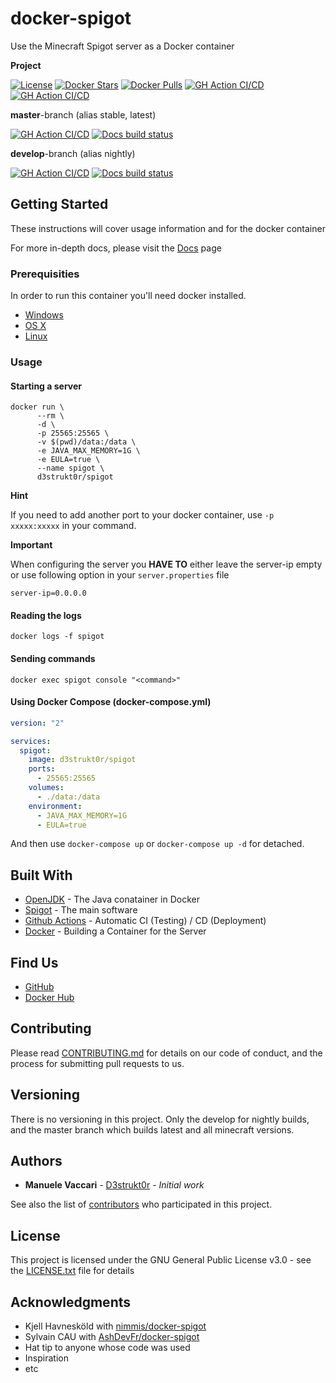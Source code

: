 # docker-spigot

Use the Minecraft Spigot server as a Docker container

**Project**

[![License](https://img.shields.io/github/license/d3strukt0r/docker-spigot)][license]
[![Docker Stars](https://img.shields.io/docker/stars/d3strukt0r/spigot.svg)][docker]
[![Docker Pulls](https://img.shields.io/docker/pulls/d3strukt0r/spigot.svg)][docker]
[![GH Action CI/CD](https://github.com/D3strukt0r/docker-spigot/workflows/Check%20Outdated%20Versions/badge.svg?branch=master)][gh-action]
[![GH Action CI/CD](https://github.com/D3strukt0r/docker-spigot/workflows/Update%20versions/badge.svg?branch=master)][gh-action]

**master**-branch (alias stable, latest)

[![GH Action CI/CD](https://github.com/D3strukt0r/docker-spigot/workflows/CI/CD/badge.svg?branch=master)][gh-action]
[![Docs build status](https://img.shields.io/readthedocs/docker-spigot/master)][rtfd]

**develop**-branch (alias nightly)

[![GH Action CI/CD](https://github.com/D3strukt0r/docker-spigot/workflows/CI/CD/badge.svg?branch=develop)][gh-action]
[![Docs build status](https://img.shields.io/readthedocs/docker-spigot/develop)][rtfd]

[license]: https://github.com/D3strukt0r/docker-spigot/blob/master/LICENSE.txt
[docker]: https://hub.docker.com/repository/docker/d3strukt0r/spigot
[rtfd]: https://docker-spigot-docs.manuele-vaccari.ch/
[gh-action]: https://github.com/D3strukt0r/docker-spigot/actions

## Getting Started

These instructions will cover usage information and for the docker container

For more in-depth docs, please visit the [Docs](https://docker-spigot-docs.manuele-vaccari.ch) page

### Prerequisities

In order to run this container you'll need docker installed.

-   [Windows](https://docs.docker.com/docker-for-windows/install/)
-   [OS X](https://docs.docker.com/docker-for-mac/install/)
-   [Linux](https://docs.docker.com/install/linux/docker-ce/ubuntu/)

### Usage

#### Starting a server

```shell
docker run \
      --rm \
      -d \
      -p 25565:25565 \
      -v $(pwd)/data:/data \
      -e JAVA_MAX_MEMORY=1G \
      -e EULA=true \
      --name spigot \
      d3strukt0r/spigot
```

**Hint**

If you need to add another port to your docker container, use `-p xxxxx:xxxxx` in your command.

**Important**

When configuring the server you **HAVE TO** either leave the server-ip empty or use following option in your `server.properties` file

```properties
server-ip=0.0.0.0
```

#### Reading the logs

```shell
docker logs -f spigot
```

#### Sending commands

```shell
docker exec spigot console "<command>"
```

#### Using Docker Compose (docker-compose.yml)

```yaml
version: "2"

services:
  spigot:
    image: d3strukt0r/spigot
    ports:
      - 25565:25565
    volumes:
      - ./data:/data
    environment:
      - JAVA_MAX_MEMORY=1G
      - EULA=true
```

And then use `docker-compose up` or `docker-compose up -d` for detached.

## Built With

-   [OpenJDK](https://hub.docker.com/_/openjdk) - The Java conatainer in Docker
-   [Spigot](https://www.spigotmc.org/wiki/spigot/) - The main software
-   [Github Actions](https://github.com/features/actions) - Automatic CI (Testing) / CD (Deployment)
-   [Docker](https://www.docker.com/) - Building a Container for the Server

## Find Us

-   [GitHub](https://github.com/D3strukt0r/docker-spigot)
-   [Docker Hub](https://hub.docker.com/r/d3strukt0r/spigot)

## Contributing

Please read [CONTRIBUTING.md](CONTRIBUTING.md) for details on our code of conduct, and the process for submitting pull requests to us.

## Versioning

There is no versioning in this project. Only the develop for nightly builds, and the master branch which builds latest and all minecraft versions.

## Authors

-   **Manuele Vaccari** - [D3strukt0r](https://github.com/D3strukt0r) - _Initial work_

See also the list of [contributors](https://github.com/D3strukt0r/docker-spigot/contributors) who
participated in this project.

## License

This project is licensed under the GNU General Public License v3.0 - see the [LICENSE.txt](LICENSE.txt) file for details

## Acknowledgments

-   Kjell Havnesköld with [nimmis/docker-spigot](https://github.com/nimmis/docker-spigot)
-   Sylvain CAU with [AshDevFr/docker-spigot](https://github.com/AshDevFr/docker-spigot)
-   Hat tip to anyone whose code was used
-   Inspiration
-   etc
